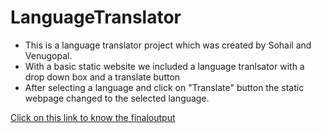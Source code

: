 # LanguageTranslator
- This is a language translator project which was created by Sohail and Venugopal.
- With a basic static website we included a language tranlsator with a drop down box and a translate button 
- After selecting a language and click on "Translate" button the static webpage changed to the selected language.

<a href="https://sohailcheatsheet.s3.ap-south-1.amazonaws.com/Big-O+Algorithm+Complexity+Cheat+Sheet+(Know+Thy+Complexities!)+%40ericdrowell.html">Click on this link 
  to know the finaloutput</a>

